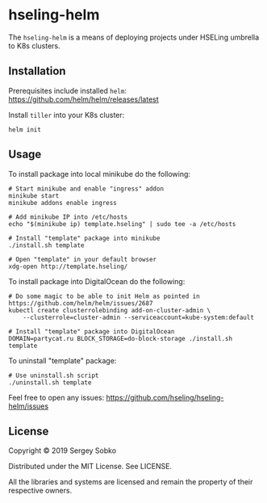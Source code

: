 # hseling-helm

The `hseling-helm` is a means of deploying projects under HSELing umbrella to K8s clusters.

## Installation

Prerequisites include installed `helm`: https://github.com/helm/helm/releases/latest

Install `tiller` into your K8s cluster:

    helm init

## Usage

To install package into local minikube do the following:
    
    # Start minikube and enable "ingress" addon
    minikube start
    minikube addons enable ingress
    
    # Add minikube IP into /etc/hosts
    echo "$(minikube ip) template.hseling" | sudo tee -a /etc/hosts
    
    # Install "template" package into minikube
    ./install.sh template
    
    # Open "template" in your default browser
    xdg-open http://template.hseling/


To install package into DigitalOcean do the following:

    # Do some magic to be able to init Helm as pointed in https://github.com/helm/helm/issues/2687
    kubectl create clusterrolebinding add-on-cluster-admin \
        --clusterrole=cluster-admin --serviceaccount=kube-system:default
        
    # Install "template" package into DigitalOcean
    DOMAIN=partycat.ru BLOCK_STORAGE=do-block-storage ./install.sh template


To uninstall "template" package:

    # Use uninstall.sh script
    ./uninstall.sh template


Feel free to open any issues: https://github.com/hseling/hseling-helm/issues

## License

Copyright © 2019 Sergey Sobko

Distributed under the MIT License. See LICENSE.

All the libraries and systems are licensed and remain the property of their respective owners.
